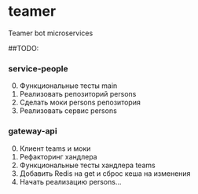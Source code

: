 # teamer
Teamer bot microservices

##TODO:

### service-people

0. Функциональные тесты main
0. Реализовать репозиторий persons
0. Сделать моки persons репозитория
0. Реализовать сервис persons

### gateway-api

0. Клиент teams и моки
0. Рефакторинг хандлера
0. Функциональные тесты хандлера teams
0. Добавить Redis на get и сброс кеша на изменения
0. Начать реализацию persons...